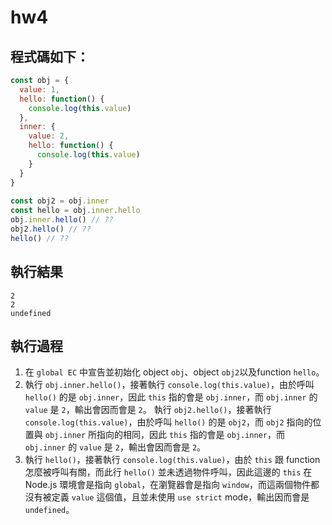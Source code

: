 # hw4
## 程式碼如下：
```javascript
const obj = {
  value: 1,
  hello: function() {
    console.log(this.value)
  },
  inner: {
    value: 2,
    hello: function() {
      console.log(this.value)
    }
  }
}
  
const obj2 = obj.inner
const hello = obj.inner.hello
obj.inner.hello() // ??
obj2.hello() // ??
hello() // ??
```

## 執行結果
```
2
2
undefined
```

## 執行過程
1. 在 `global EC` 中宣告並初始化 object `obj`、object `obj2`以及function `hello`。
2. 執行 `obj.inner.hello()`，接著執行 `console.log(this.value)`，由於呼叫 `hello()` 的是 `obj.inner`，因此 `this` 指的會是 `obj.inner`，而 `obj.inner` 的 `value` 是 `2`，輸出會因而會是 `2`。
執行 `obj2.hello()`，接著執行 `console.log(this.value)`，由於呼叫 `hello()` 的是 `obj2`，而 `obj2` 指向的位置與 `obj.inner` 所指向的相同，因此 `this` 指的會是 `obj.inner`，而 `obj.inner` 的 `value` 是 `2`，輸出會因而會是 `2`。
3. 執行 `hello()`，接著執行 `console.log(this.value)`，由於 `this` 跟 function 怎麼被呼叫有關，而此行 `hello()` 並未透過物件呼叫，因此這邊的 `this` 在 Node.js 環境會是指向 `global`，在瀏覽器會是指向 `window`，而這兩個物件都沒有被定義 `value` 這個值，且並未使用 `use strict` mode，輸出因而會是 `undefined`。